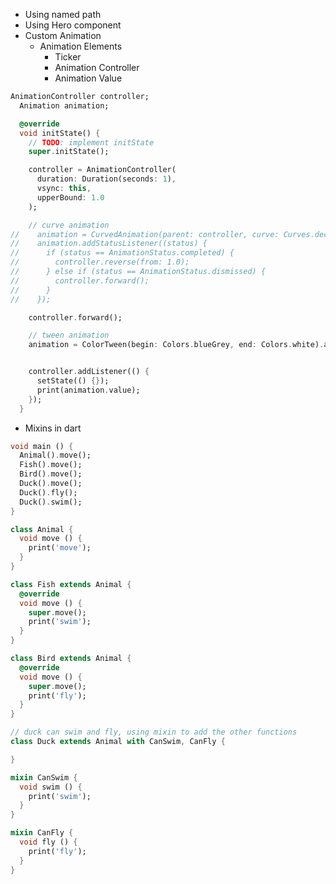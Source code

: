 - Using named path
- Using Hero component
- Custom Animation
  - Animation Elements
    - Ticker
    - Animation Controller
    - Animation Value
```dart
AnimationController controller;
  Animation animation;

  @override
  void initState() {
    // TODO: implement initState
    super.initState();

    controller = AnimationController(
      duration: Duration(seconds: 1),
      vsync: this,
      upperBound: 1.0
    );

    // curve animation
//    animation = CurvedAnimation(parent: controller, curve: Curves.decelerate);
//    animation.addStatusListener((status) {
//      if (status == AnimationStatus.completed) {
//        controller.reverse(from: 1.0);
//      } else if (status == AnimationStatus.dismissed) {
//        controller.forward();
//      }
//    });

    controller.forward();

    // tween animation
    animation = ColorTween(begin: Colors.blueGrey, end: Colors.white).animate(controller);


    controller.addListener(() {
      setState(() {});
      print(animation.value);
    });
  }

```


- Mixins in dart
```dart
void main () {
  Animal().move();
  Fish().move();
  Bird().move();
  Duck().move();
  Duck().fly();
  Duck().swim();
}

class Animal {
  void move () {
    print('move');
  }
}

class Fish extends Animal {
  @override
  void move () {
    super.move();
    print('swim');
  }
}

class Bird extends Animal {
  @override
  void move () {
    super.move();
    print('fly');
  }
}

// duck can swim and fly, using mixin to add the other functions
class Duck extends Animal with CanSwim, CanFly {

}

mixin CanSwim {
  void swim () {
    print('swim');
  }
}

mixin CanFly {
  void fly () {
    print('fly');
  }
}
```

<!-- starts from here https://www.udemy.com/flutter-bootcamp-with-dart/learn/lecture/14486510#overview -->
